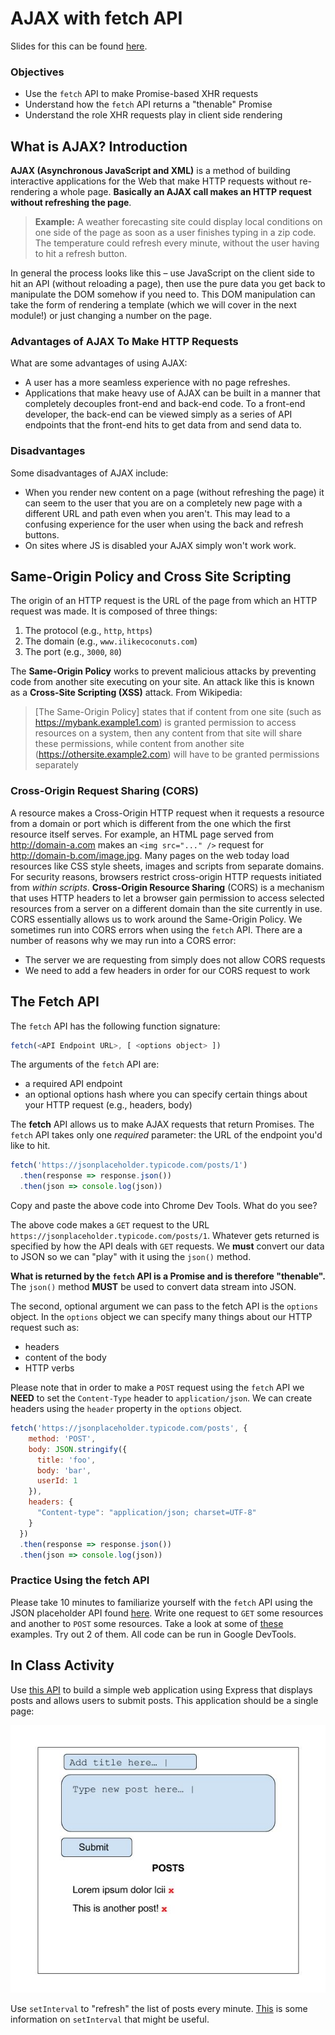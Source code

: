 # AJAX with fetch API

Slides for this can be found [here](http://slides.com/jonathantamsut/client-side-api-requests-and-underscore-templating).

### Objectives

* Use the `fetch` API to make Promise-based XHR requests
* Understand how the `fetch` API returns a "thenable" Promise
* Understand the role XHR requests play in client side rendering

## What is AJAX? Introduction

**AJAX (Asynchronous JavaScript and XML)** is a method of building interactive applications for the Web that make HTTP requests without re-rendering a whole page. **Basically an AJAX call makes an HTTP request without refreshing the page**.

> **Example:** A weather forecasting site could display local conditions on one side of the page as soon as a user finishes typing in a zip code. The temperature could refresh every minute, without the user having to hit a refresh button.

In general the process looks like this – use JavaScript on the client side to hit an API (without reloading a page), then use the pure data you get back to manipulate the DOM somehow if you need to. This DOM manipulation can take the form of rendering a template (which we will cover in the next module!) or just changing a number on the page.

### Advantages of AJAX To Make HTTP Requests

What are some advantages of using AJAX: 

* A user has a more seamless experience with no page refreshes.
* Applications that make heavy use of AJAX can be built in a manner that completely decouples front-end and back-end code. To a front-end developer, the back-end can be viewed simply as a series of API endpoints that the front-end hits to get data from and send data to.

### Disadvantages

Some disadvantages of AJAX include: 

* When you render new content on a page (without refreshing the page) it can seem to the user that you are on a completely new page with a different URL and path even when you aren't. This may lead to a confusing experience for the user when using the back and refresh buttons.
* On sites where JS is disabled your AJAX simply won't work work.

## Same-Origin Policy and Cross Site Scripting 

The origin of an HTTP request is the URL of the page from which an HTTP request was made. It is composed of three things: 

1. The protocol (e.g., `http`, `https`)
2. The domain (e.g., `www.ilikecoconuts.com`)
3. The port (e.g., `3000`, `80`)

The **Same-Origin Policy** works to prevent malicious attacks by preventing code from another site executing on your site. An attack like this is known as a **Cross-Site Scripting (XSS)** attack. From Wikipedia: 

> [The Same-Origin Policy] states that if content from one site (such as https://mybank.example1.com) is granted permission to access resources on a system, then any content from that site will share these permissions, while content from another site (https://othersite.example2.com) will have to be granted permissions separately

### Cross-Origin Request Sharing (CORS)

A resource makes a Cross-Origin HTTP request when it requests a resource from a domain or port which is different from the one which the first resource itself serves. For example, an HTML page served from http://domain-a.com makes an `<img src="..." />` request for http://domain-b.com/image.jpg. Many pages on the web today load resources like CSS style sheets, images and scripts from separate domains. For security reasons, browsers restrict cross-origin HTTP requests initiated from *within scripts*. **Cross-Origin Resource Sharing** (CORS) is a mechanism that uses HTTP headers to let a browser gain permission to access selected resources from a server on a different domain than the site currently in use. CORS essentially allows us to work around the Same-Origin Policy. We sometimes run into CORS errors when using the `fetch` API. There are a number of reasons why we may run into a CORS error: 

* The server we are requesting from simply does not allow CORS requests 
* We need to add a few headers in order for our CORS request to work

## The Fetch API

The `fetch` API has the following function signature: 

```js
fetch(<API Endpoint URL>, [ <options object> ])
```

The arguments of the `fetch` API are: 

* a required API endpoint 
* an optional options hash where you can specify certain things about your HTTP request (e.g., headers, body)

The **fetch** API allows us to make AJAX requests that return Promises. The `fetch` API takes only one *required* parameter: the URL of the endpoint you'd like to hit.

```js
fetch('https://jsonplaceholder.typicode.com/posts/1')
  .then(response => response.json())
  .then(json => console.log(json))
```

Copy and paste the above code into Chrome Dev Tools. What do you see?

The above code makes a `GET` request to the URL `https://jsonplaceholder.typicode.com/posts/1`. Whatever gets returned is specified by how the API deals with `GET` requests. We **must** convert our data to JSON so we can "play" with it using the `json()` method.

**What is returned by the `fetch` API is a Promise and is therefore "thenable".** The `json()` method **MUST** be used to convert data stream into JSON.

The second, optional argument we can pass to the fetch API is the `options` object. In the `options` object we can specify many things about our HTTP request such as: 

* headers
* content of the body 
* HTTP verbs

Please note that in order to make a `POST` request using the `fetch` API we **NEED** to set the `Content-Type` header to `application/json`. We can create headers using the `header` property in the `options` object.

```js
fetch('https://jsonplaceholder.typicode.com/posts', {
    method: 'POST',
    body: JSON.stringify({
      title: 'foo',
      body: 'bar',
      userId: 1
    }),
    headers: {
      "Content-type": "application/json; charset=UTF-8"
    }
  })
  .then(response => response.json())
  .then(json => console.log(json))
```

### Practice Using the fetch API 

Please take 10 minutes to familiarize yourself with the `fetch` API using the JSON placeholder API found [here](https://jsonplaceholder.typicode.com/). Write one request to `GET` some resources and another to `POST` some resources. Take a look at some of [these](https://github.com/typicode/jsonplaceholder#how-to) examples. Try out 2 of them. All code can be run in Google DevTools.

## In Class Activity

Use [this API](https://github.com/jtamsut/REST-api) to build a simple web application using Express that displays posts and allows users to submit posts. This application should be a single page:

![post blog](./post_blog.jpg)

Use  `setInterval` to "refresh" the list of posts every minute. [This](https://www.w3schools.com/jsref/met_win_setinterval.asp) is some information on `setInterval` that might be useful.